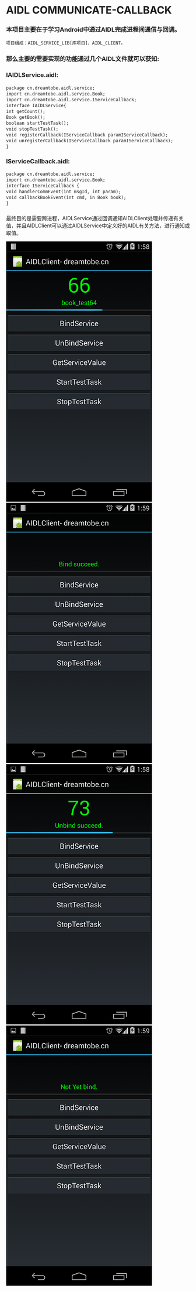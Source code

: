 AIDL COMMUNICATE-CALLBACK
=========================

### 本项目主要在于学习Android中通过AIDL完成进程间通信与回调。
    项目组成：AIDL_SERVICE_LIB[库项目]、AIDL_CLIENT。

    
### 那么主要的需要实现的功能通过几个AIDL文件就可以获知:

### IAIDLService.aidl:
    package cn.dreamtobe.aidl.service;
    import cn.dreamtobe.aidl.service.Book;
    import cn.dreamtobe.aidl.service.IServiceCallback;
    interface IAIDLService{
    int getCount();
    Book getBook();
    boolean startTestTask();
    void stopTestTask();
    void registerCallback(IServiceCallback paramIServiceCallback);
    void unregisterCallback(IServiceCallback paramIServiceCallback);
    }
    
### IServiceCallback.aidl:
    package cn.dreamtobe.aidl.service;
    import cn.dreamtobe.aidl.service.Book;
    interface IServiceCallback {
    void handlerCommEvent(int msgId, int param);
  	void callbackBookEvent(int cmd, in Book book);
    }
    
###     
最终目的是需要跨进程，AIDLService通过回调通知AIDLClient处理并传递有关值，并且AIDLClient可以通过AIDLService中定义好的AIDL有关方法，进行通知或取值。

![image](https://github.com/Jacksgong/AIDL_COMMUNICATE-CALLBACK/raw/master/aidl_readme/raw/com_task.png)
![image](https://github.com/Jacksgong/AIDL_COMMUNICATE-CALLBACK/raw/master/aidl_readme/raw/bind_succeed.png)
![image](https://github.com/Jacksgong/AIDL_COMMUNICATE-CALLBACK/raw/master/aidl_readme/raw/unbind.png)
![image](https://github.com/Jacksgong/AIDL_COMMUNICATE-CALLBACK/raw/master/aidl_readme/raw/unbind_request.png)
